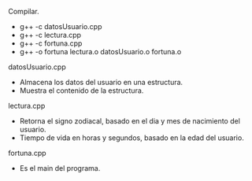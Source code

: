 Compilar.
* g++ -c datosUsuario.cpp
* g++ -c lectura.cpp
* g++ -c fortuna.cpp
* g++ -o fortuna lectura.o datosUsuario.o fortuna.o

datosUsuario.cpp
  * Almacena los datos del usuario en una estructura.
  * Muestra el contenido de la estructura.
  
lectura.cpp
  * Retorna el signo zodiacal, basado en el dia y mes de nacimiento del usuario.
  * Tiempo de vida en horas y segundos, basado en la edad del usuario.
  
fortuna.cpp
  * Es el main del programa.
